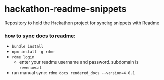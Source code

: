 # hackathon-readme-snippets
Repository to hold the Hackathon project for syncing snippets with Readme


### how to sync docs to readme: 
- `bundle install`
- `npm install -g rdme`
- `rdme login`
  - enter your readme username and password. subdomain is `revenuecat`
- run manual sync: `rdme docs rendered_docs --version=4.0.1`
